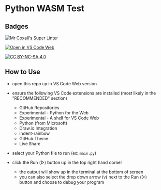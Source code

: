 # Python WASM Test

## Badges
[![Mr Coxall's Super Linter](https://github.com/Mr-Coxall/Python-WASM-Test/workflows/Mr%20Coxall's%20Super%20Linter/badge.svg)](https://github.com/Mr-Coxall/Python-WASM-Test/actions)

[![Open in VS Code Web](https://img.shields.io/badge/Open%20in%20VS%20Code%20Web-blue?logo=visualstudiocode&link=https%3A%2F%2Fmths.ca)](https://github.dev/Mr-Coxall/Python-WASM-Test)

[![CC BY-NC-SA 4.0](https://img.shields.io/badge/License-CC%20BY--NC--SA%204.0-blue.svg)](./LICENSE)

## How to Use
- open this repo up in VS Code Web version
- ensure the following VS Code extensions are installed (most likely in the "RECOMMENDED" section)
  - GitHub Repositories
  - Experimental - Python for the Web
  - Experimental - A shell for VS Code Web
  - Python (from Microsoft)
  - Draw.io Integration
  - indent-rainbow
  - GitHub Theme
  - Live Share

- select your Python file to run (ex: `main.py`)
- click the Run (▷) button up in the top right hand corner
  - the output will show up in the terminal at the bottom of screen
  - you can also select the drop down arrow (v) next to the Run (▷) button and choose to debug your program